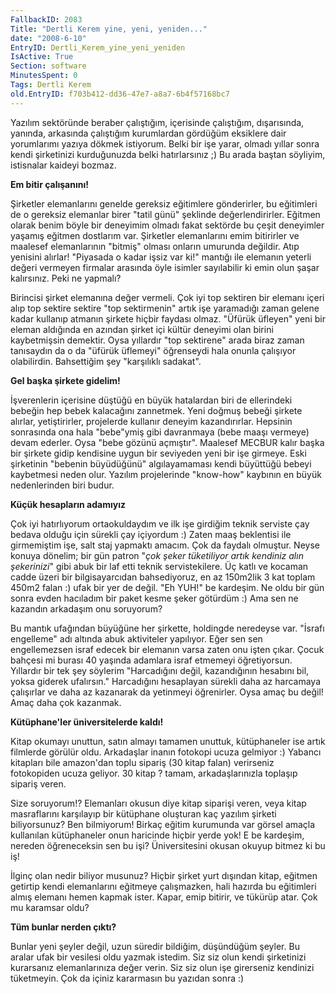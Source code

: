 ```yaml
---
FallbackID: 2083
Title: "Dertli Kerem yine, yeni, yeniden..."
date: "2008-6-10"
EntryID: Dertli_Kerem_yine_yeni_yeniden
IsActive: True
Section: software
MinutesSpent: 0
Tags: Dertli Kerem
old.EntryID: f703b412-dd36-47e7-a8a7-6b4f57168bc7
---
```

Yazılım sektöründe beraber çalıştığım, içerisinde çalıştığım,
dışarısında, yanında, arkasında çalıştığım kurumlardan gördüğüm
eksiklere dair yorumlarımı yazıya dökmek istiyorum. Belki bir işe yarar,
olmadı yıllar sonra kendi şirketinizi kurduğunuzda belki hatırlarsınız
;) Bu arada baştan söyliyim, istisnalar kaideyi bozmaz.

**Em bitir çalışanını!**

Şirketler elemanlarını genelde gereksiz eğitimlere gönderirler, bu
eğitimleri de o gereksiz elemanlar birer "tatil günü" şeklinde
değerlendirirler. Eğitmen olarak benim böyle bir deneyimim olmadı fakat
sektörde bu çeşit deneyimler yaşamış eğitmen dostlarım var. Şirketler
elemanlarını emim bitirirler ve maalesef elemanlarının "bitmiş" olması
onların umurunda değildir. Atıp yenisini alırlar! "Piyasada o kadar
işsiz var ki!" mantığı ile elemanın yeterli değeri vermeyen firmalar
arasında öyle isimler sayılabilir ki emin olun şaşar kalırsınız. Peki ne
yapmalı?

Birincisi şirket elemanına değer vermeli. Çok iyi top sektiren bir
elemanı içeri alıp top sektire sektire "top sektirmenin" artık işe
yaramadığı zaman gelene kadar kullanıp atmanın şirkete hiçbir faydası
olmaz. "Üfürük üfleyen" yeni bir eleman aldığında en azından şirket içi
kültür deneyimi olan birini kaybetmişsin demektir. Oysa yıllardır "top
sektirene" arada biraz zaman tanısaydın da o da "üfürük üflemeyi"
öğrenseydi hala onunla çalışıyor olabilirdin. Bahsettiğim şey
"karşılıklı sadakat".

**Gel başka şirkete gidelim!**

İşverenlerin içerisine düştüğü en büyük hatalardan biri de ellerindeki
bebeğin hep bebek kalacağını zannetmek. Yeni doğmuş bebeği şirkete
alırlar, yetiştirirler, projelerde kullanır deneyim kazandırırlar.
Hepsinin sonrasında ona hala "bebe"ymiş gibi davranmaya (bebe maaşı
vermeye) devam ederler. Oysa "bebe gözünü açmıştır". Maalesef MECBUR
kalır başka bir şirkete gidip kendisine uygun bir seviyeden yeni bir işe
girmeye. Eski şirketinin "bebenin büyüdüğünü" algılayamaması kendi
büyüttüğü bebeyi kaybetmesi neden olur. Yazılım projelerinde "know-how"
kaybının en büyük nedenlerinden biri budur.

**Küçük hesapların adamıyız**

Çok iyi hatırlıyorum ortaokuldaydım ve ilk işe girdiğim teknik serviste
çay bedava olduğu için sürekli çay içiyordum :) Zaten maaş beklentisi
ile girmemiştim işe, salt staj yapmaktı amacım. Çok da faydalı olmuştur.
Neyse konuya dönelim; bir gün patron "*çok şeker tüketiliyor artık
kendiniz alın şekerinizi*" gibi abuk bir laf etti teknik servistekilere.
Üç katlı ve kocaman cadde üzeri bir bilgisayarcıdan bahsediyoruz, en az
150m2lik 3 kat toplam 450m2 falan :) ufak bir yer de değil. "Eh YUH!" be
kardeşim. Ne oldu bir gün sonra evden hacıladım bir paket kesme şeker
götürdüm :) Ama sen ne kazandın arkadaşım onu soruyorum?

Bu mantık ufağından büyüğüne her şirkette, holdingde neredeyse var.
"İsrafı engelleme" adı altında abuk aktiviteler yapılıyor. Eğer sen sen
engellemezsen israf edecek bir elemanın varsa zaten onu işten çıkar.
Çocuk bahçesi mi burası 40 yaşında adamlara israf etmemeyi öğretiyorsun.
Yıllardır bir tek şey söylerim "Harcadığını değil, kazandığının hesabını
bil, yoksa giderek ufalırsın." Harcadığını hesaplayan sürekli daha az
harcamaya çalışırlar ve daha az kazanarak da yetinmeyi öğrenirler. Oysa
amaç bu değil! Amaç daha çok kazanmak.

**Kütüphane'ler üniversitelerde kaldı!**

Kitap okumayı unuttun, satın almayı tamamen unuttuk, kütüphaneler ise
artık filmlerde görülür oldu. Arkadaşlar inanın fotokopi ucuza gelmiyor
:) Yabancı kitapları bile amazon'dan toplu sipariş (30 kitap falan)
verirseniz fotokopiden ucuza geliyor. 30 kitap ? tamam, arkadaşlarınızla
toplaşıp sipariş veren.

Size soruyorum!? Elemanları okusun diye kitap siparişi veren, veya kitap
masraflarını karşılayıp bir kütüphane oluşturan kaç yazılım şirketi
biliyorsunuz? Ben bilmiyorum! Birkaç eğitim kurumunda var görsel amaçla
kullanılan kütüphaneler onun haricinde hiçbir yerde yok! E be kardeşim,
nereden öğreneceksin sen bu işi? Üniversitesini okusan okuyup bitmez ki
bu iş!

İlginç olan nedir biliyor musunuz? Hiçbir şirket yurt dışından kitap,
eğitmen getirtip kendi elemanlarını eğitmeye çalışmazken, hali hazırda
bu eğitimleri almış elemanı hemen kapmak ister. Kapar, emip bitirir, ve
tükürüp atar. Çok mu karamsar oldu?

**Tüm bunlar nerden çıktı?**

Bunlar yeni şeyler değil, uzun süredir bildiğim, düşündüğüm şeyler. Bu
aralar ufak bir vesilesi oldu yazmak istedim. Siz siz olun kendi
şirketinizi kurarsanız elemanlarınıza değer verin. Siz siz olun işe
girerseniz kendinizi tüketmeyin. Çok da içiniz kararmasın bu yazıdan
sonra :)


